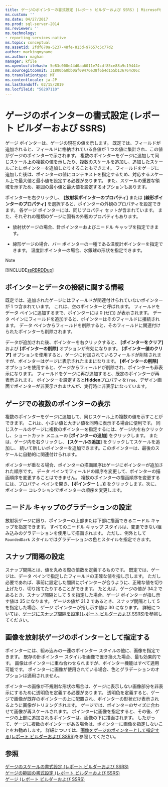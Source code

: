 ```yaml
---
title: ゲージのポインターの書式設定 (レポート ビルダーおよび SSRS) | Microsoft Docs
ms.custom: ''
ms.date: 04/27/2017
ms.prod: sql-server-2014
ms.reviewer: ''
ms.technology:
- reporting-services-native
ms.topic: conceptual
ms.assetid: 2fdf670a-5237-48fe-813d-97657c5c77d2
author: markingmyname
ms.author: maghan
manager: kfile
ms.openlocfilehash: 5e83c008e44d0aa6011e74cdf85ce88a9c19444e
ms.sourcegitcommit: 31800ba0bb0af09476e38f6b4d155b136764c06c
ms.translationtype: MT
ms.contentlocale: ja-JP
ms.lasthandoff: 02/15/2019
ms.locfileid: "56297110"
---
```

# <a name="formatting-pointers-on-a-gauge-report-builder-and-ssrs"></a>ゲージのポインターの書式設定 (レポート ビルダーおよび SSRS)
  ゲージ ポインターは、ゲージの現在の値を示します。 既定では、フィールドが追加されると、フィールドに格納されている各値が 1 つの値に集計され、この値がゲージのポインターで示されます。 複数のポインターをゲージに追加して同じスケール上の複数の値を示したり、複数のスケールを追加し、追加したスケールごとにポインターを追加したりすることもできます。 フィールドをゲージに追加した後は、ポインターの値にコンテキストを指定するため、対応するスケール上で最大値と最小値を設定する必要があります。 また、スケールの重要な領域を示すため、範囲の最小値と最大値を設定するオプションもあります。  
  
 ポインターを右クリックし、 **[放射状ポインターのプロパティ]** または **[線形ポインターのプロパティ]** を選択すると、ポインターの外観のプロパティを設定できます。 各ゲージ ポインターには、同じプロパティ セットが含まれています。 また、それぞれの種類のゲージに固有の外観のプロパティもあります。  
  
-   放射状ゲージの場合、針ポインターおよびニードル キャップを指定できます。  
  
-   線形ゲージの場合、バー ポインターの一種である温度計ポインターを指定できます。 温度計ポインターの場合、水銀球の形状を指定できます。  
  
> [!NOTE]  
>  [!INCLUDE[ssRBRDDup](../../includes/ssrbrddup-md.md)]  
  
##  <a name="HowPointer"></a> ポインターとデータの接続に関する情報  
 既定では、追加されたゲージにはフィールドが関連付けられていないポインターが 1 つ含まれています。 これは、空のポインターと呼ばれます。 フィールドをデータ ペインに追加するまで、ポインターには 0 (ゼロ) が表示されます。 データ ペインにフィールドを追加すると、ポインターはそのフィールドに接続されます。 データ ペインからフィールドを削除すると、そのフィールドに関連付けられたポインターも削除されます。  
  
 データが追加された後、ポインターを右クリックすると、 **[ポインターをクリア]** および **[ポインターの削除]** オプションが有効になります。 **[ポインター値のクリア]** オプションを使用すると、ゲージに付加されているフィールドが削除されますが、ポインターはゲージに表示されたままになります。 **[ポインターの削除]** オプションを使用すると、ゲージからフィールドが削除され、ポインターも非表示になります。 フィールドをゲージに再び追加すると、既定のポインターが再表示されます。 ポインターを設定すると**Hidden**プロパティを`True`、デザイン画面でポインターが非表示されませんが、実行時に非表示になっています。  
  
  
##  <a name="DisplayingMultiple"></a> ゲージでの複数のポインターの表示  
 複数のポインターをゲージに追加して、同じスケール上の複数の値を示すことができます。 これは、小さい値と大きい値を同時に表示する場合に便利です。 同じスケールのゲージに複数のポインターを指定するには、ゲージ内を右クリックし、ショートカット メニューの **[ポインターの追加]** をクリックします。 または、ゲージ内を右クリックし、 **[スケールの追加]** をクリックしてスケールを追加し、 続いて新しいポインターを追加できます。このポインターは、最後のスケールに自動的に関連付けられます。  
  
 ポインターが重なる場合、ポインターの描画順序はゲージにポインターが追加された順序です。 データ ペインでフィールドの順序を変更して、ポインターの描画順序を変更することはできません。 複数のポインターの描画順序を変更するには、プロパティ ペインを開き、**[ポインター (…)]** をクリックします。次に、ポインター コレクションでポインターの順序を変更します。  
  
  
##  <a name="SettingGradients"></a> ニードル キャップのグラデーションの設定  
 放射状ゲージに限り、ポインターの上部または下部に描画できるニードル キャップを指定できます。 すべてのニードル キャップ スタイルは、変更できない組み込みのグラデーションを使用して描画されます。 ただし、例外として `RoundedDark` スタイルではグラデーションの色とスタイルを指定できます。  
  
  
##  <a name="SettingSnappingInterval"></a> スナップ間隔の設定  
 スナップ間隔とは、値を丸める際の倍数を定義するものです。 既定では、ゲージは、データ ペインで指定したフィールドの正確な値を指し示します。 ただし必要であれば、事前に設定した間隔にポインターが合うように、正確な値を切り上げたり、切り捨てたりすることができます。 たとえば、ゲージの値が 34.2 であるとき、スナップ間隔として 5 を指定した場合、ゲージ ポインターが指し示す値は 35 になります。 ゲージの値が 31.2 であるとき、スナップ間隔として 5 を指定した場合、ゲージ ポインターが指し示す値は 30 になります。 詳細については、[ゲージにスナップ間隔を設定&#40;レポート ビルダーおよび SSRS&#41;](../set-a-snapping-interval-on-a-gauge-report-builder-and-ssrs.md)を参照してください。  
  
  
##  <a name="SpecifyingImage"></a> 画像を放射状ゲージのポインターとして指定する  
 ポインターには、組み込みの一連のポインター スタイルの他に、画像を指定できます。 既存の針ポインター スタイルを画像で置き換えた場合、最も効果的です。 画像はポインターに重ね合わせられますが、ポインター機能はすべて適用可能です。 ポインターに画像が使用されている場合、色とグラデーションのオプションは適用されません。  
  
 ポインターの画像が不規則な形状の場合は、ゲージに表示しない画像部分を非表示にするために透明色を定義する必要があります。 透明色を定義すると、ゲージで画像が既存のポインターの上に配置され、ポインターの形状だけ表示されるように画像がトリミングされます。 ゲージでは、ポインターのサイズに合わせて画像が再スケールされます。 ポインターに画像を指定すると、その後、ゲージの上部に追加されるポインターは、画像の下に描画されます。 したがって、ゲージに複数のポインターがある場合は、ポインターに画像を指定しないことをお勧めします。 詳細については、[画像をゲージのポインターとして指定する&#40;レポート ビルダーおよび SSRS&#41;](../specify-an-image-as-a-pointer-on-a-gauge-report-builder-and-ssrs.md)を参照してください。  
  
  
## <a name="see-also"></a>参照  
 [ゲージのスケールの書式設定 (レポート ビルダーおよび SSRS)](formatting-scales-on-a-gauge-report-builder-and-ssrs.md)   
 [ゲージの範囲の書式設定 (レポート ビルダーおよび SSRS)](formatting-ranges-on-a-gauge-report-builder-and-ssrs.md)   
 [ゲージ (レポート ビルダーおよび SSRS)](gauges-report-builder-and-ssrs.md)  
  
  
